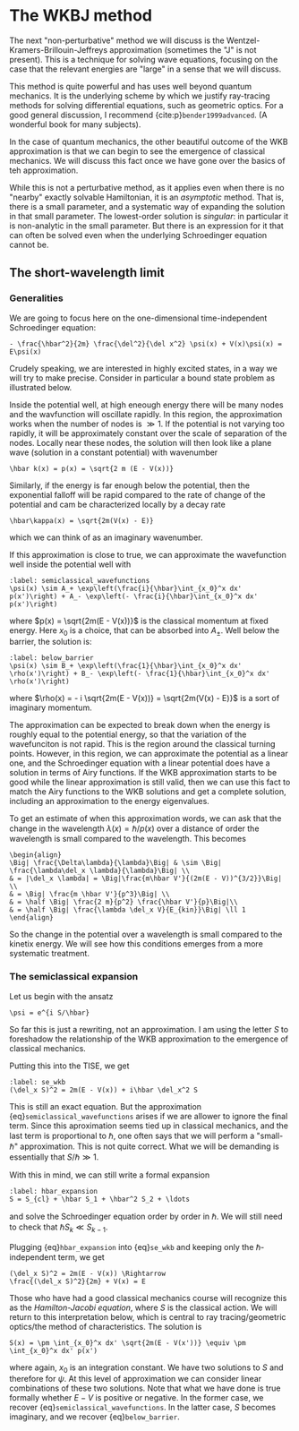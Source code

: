 # The WKBJ method

The next "non-perturbative" method we will discuss is the Wentzel-Kramers-Brillouin-Jeffreys approximation (sometimes the "J" is not present). This is a technique for solving wave equations, focusing on the case that the relevant energies are "large" in a sense that we will discuss. 

This method is quite powerful and has uses well beyond quantum mechanics. It is the underlying scheme by which we justify ray-tracing methods for solving differential equations, such as geometric optics. For a good general discussion, I recommend {cite:p}`bender1999advanced`. (A wonderful book for many subjects). 

In the case of quantum mechanics, the other beautiful outcome of the WKB approximation is that we can begin to see the emergence of classical mechanics. We will discuss this fact once we have gone over the basics of teh approximation.

While this is not a perturbative method, as it applies even when there is no "nearby" exactly solvable Hamiltonian, it is an *asymptotic* method. That is, there is a small parameter, and a systematic way of expanding the solution in that small parameter. The lowest-order solution is *singular*: in particular it is non-analytic in the small parameter. But there is an expression for it that can often be solved even when the underlying Schroedinger equation cannot be. 

## The short-wavelength limit

### Generalities

We are going to focus here on the one-dimensional time-independent Schroedinger equation:
```{math}
- \frac{\hbar^2}{2m} \frac{\del^2}{\del x^2} \psi(x) + V(x)\psi(x) = E\psi(x)
```
Crudely speaking, we are interested in highly excited states, in a way we will try to make precise. Consider in particular a bound state problem as illustrated below. 

Inside the potential well, at high eneough energy there will be many nodes and the wavfunction will oscillate rapidly. In this region, the approximation works when the number of nodes is $\gg 1$. If the potential is not varying too rapidly, it will be approximately constant over the scale of separation of the nodes. Locally near these nodes, the solution will then look like a plane wave (solution in a constant potential) with wavenumber 
```{math}
\hbar k(x) = p(x) = \sqrt{2 m (E - V(x))}
```
Similarly, if the energy is far enough below the potential, then the exponential falloff will be rapid compared to the rate of change of the potential and cam be characterized locally by a decay rate
```{math}
\hbar\kappa(x) = \sqrt{2m(V(x) - E)}
```
which we can think of as an imaginary wavenumber.

If this approximation is close to true, we can approximate the wavefunction well inside the potential well with
```{math}
:label: semiclassical_wavefunctions
\psi(x) \sim A_+ \exp\left(\frac{i}{\hbar}\int_{x_0}^x dx' p(x')\right) + A_- \exp\left(- \frac{i}{\hbar}\int_{x_0}^x dx' p(x')\right)
```
where $p(x) = \sqrt{2m(E - V(x))}$ is the classical momentum at fixed energy. Here $x_0$ is a choice, that can be absorbed into $A_{\pm}$. Well below the barrier, the solution is:
```{math}
:label: below_barrier
\psi(x) \sim B_+ \exp\left(\frac{1}{\hbar}\int_{x_0}^x dx' \rho(x')\right) + B_- \exp\left(- \frac{1}{\hbar}\int_{x_0}^x dx' \rho(x')\right)
```
where $\rho(x) = - i \sqrt{2m(E - V(x))} = \sqrt{2m(V(x) - E)}$ is a sort of imaginary momentum. 

The approximation can be expected to break down when the energy is roughly equal to the potential energy, so that the variation of the wavefunciton is not rapid. This is the region around the classical turning points. However, in this region, we can approximate the potential as a linear one, and the Schroedinger equation with a linear potential does have a solution in terms of Airy functions. If the WKB approximation starts to be good while the linear approximation is still valid, then we can use this fact to match the Airy functions to the WKB solutions and get a complete solution, including an approximation to the energy eigenvalues.

To get an estimate of when this approximation words, we can ask that the change in the wavelength $\lambda(x) = \hbar/p(x)$ over a distance of order the wavelength is small compared to the wavelength. This becomes
```{math}
\begin{align}
\Big| \frac{\Delta\lambda}{\lambda}\Big| & \sim \Big| \frac{\lambda\del_x \lambda}{\lambda}\Big| \\
& = |\del_x \lambda| = \Big|\frac{m\hbar V'}{(2m(E - V))^{3/2}}\Big| \\
& = \Big| \frac{m \hbar V'}{p^3}\Big| \\
& = \half \Big| \frac{2 m}{p^2} \frac{\hbar V'}{p}\Big|\\
& = \half \Big| \frac{\lambda \del_x V}{E_{kin}}\Big| \ll 1
\end{align}
```

So the change in the potential over a wavelength is small compared to the kinetix energy. We will see how this conditions emerges from a more systematic treatment.

### The semiclassical expansion

Let us begin with the ansatz
```{math}
\psi = e^{i S/\hbar}
```
So far this is just a rewriting, not an approximation. I am using the letter $S$ to foreshadow the relationship of the WKB approximation to the emergence of classical mechanics.

Putting this into the TISE, we get
```{math}
:label: se_wkb
(\del_x S)^2 = 2m(E - V(x)) + i\hbar \del_x^2 S
```
This is still an exact equation. But the approximation {eq}`semiclassical_wavefunctions` arises if we are allower to ignore the final term. Since this aproximation seems tied up in classical mechanics, and the last term is proportional to $\hbar$, one often says that we will perform a "small-$\hbar$" approximation. This is not quite correct. What we will be demanding is essentially that $S/\hbar \gg 1$.

With this in mind, we can still write a formal expansion
```{math}
:label: hbar_expansion
S = S_{cl} + \hbar S_1 + \hbar^2 S_2 + \ldots
```
and solve the Schroedinger equation order by order in $\hbar$. We will still need to check that $\hbar S_k \ll S_{k-1}$.

Plugging {eq}`hbar_expansion` into {eq}`se_wkb` and keeping only the $\hbar$-independent term, we get
```{math}
(\del_x S)^2 = 2m(E - V(x)) \Rightarrow 
\frac{(\del_x S)^2}{2m} + V(x) = E
```
Those who have had a good classical mechanics course will recognize this as the *Hamilton-Jacobi equation*, where $S$ is the classical action. We will return to this interpretation below, which is central to ray tracing/geometric optics/the method of characteristics. The solution is
```{math}
S(x) = \pm \int_{x_0}^x dx' \sqrt{2m(E - V(x'))} \equiv \pm \int_{x_0}^x dx' p(x')
```
where again, $x_0$ is an integration constant. We have two solutions to $S$ and therefore for $\psi$. At this level of approximation we can consider linear combinations of these two solutions. Note that what we have done is true formally whether $E - V$ is positive or negative. In the former case, we recover {eq}`semiclassical_wavefunctions`. In the latter case, $S$ becomes imaginary, and we recover {eq}`below_barrier`. 
